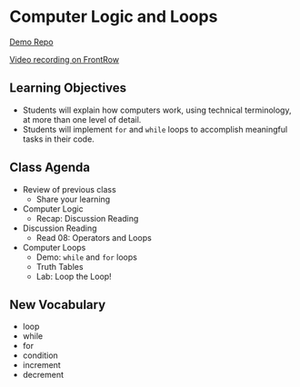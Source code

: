 # Computer Logic and Loops

[Demo Repo](https://github.com/DukeOfEtiquette/ultimate-pokemon-website)

[Video recording on FrontRow](https://frontrowviews.com/Home/Event/Play/5fcb0707e98468177c477f41)

## Learning Objectives

- Students will explain how computers work, using technical terminology, at more than one level of detail. 
- Students will implement `for` and `while` loops to accomplish meaningful tasks in their code. 

## Class Agenda

- Review of previous class
  - Share your learning
- Computer Logic
  - Recap: Discussion Reading
- Discussion Reading
  - Read 08: Operators and Loops
- Computer Loops
  - Demo: `while` and `for` loops
  - Truth Tables
  - Lab: Loop the Loop!

## New Vocabulary

- loop
- while
- for
- condition
- increment
- decrement
